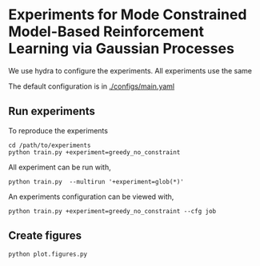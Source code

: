 # Experiments for Mode Constrained Model-Based Reinforcement Learning via Gaussian Processes
We use hydra to configure the experiments. All experiments use the same

The default configuration is in [./configs/main.yaml]()

## Run experiments
To reproduce the experiments

``` shell
cd /path/to/experiments
python train.py +experiment=greedy_no_constraint
```
All experiment can be run with,
``` shell
python train.py  --multirun '+experiment=glob(*)'
```

An experiments configuration can be viewed with,
``` shell
python train.py +experiment=greedy_no_constraint --cfg job
```

## Create figures

``` shell
python plot.figures.py
```
